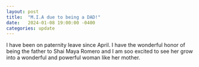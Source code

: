 ```yaml
---
layout: post
title:  "M.I.A due to being a DAD!"
date:   2024-01-08 19:00:00 -0400
categories: update
---
```


I have been on paternity leave since April. I have the wonderful honor of being the father to Shai Maya Romero and I am soo excited to see her grow into a wonderful and powerful woman like her mother.
